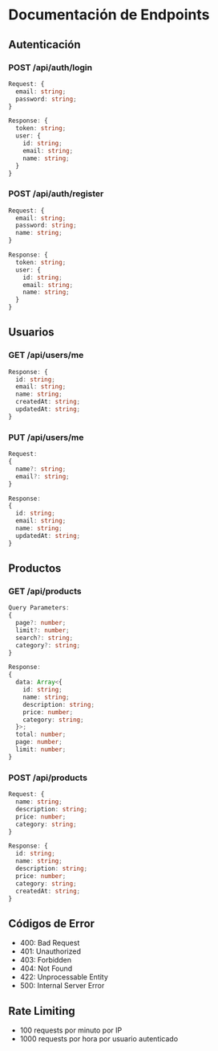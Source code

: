 # Documentación de Endpoints

## Autenticación

### POST /api/auth/login

```typescript
Request: {
  email: string;
  password: string;
}

Response: {
  token: string;
  user: {
    id: string;
    email: string;
    name: string;
  }
}
```

### POST /api/auth/register

```typescript
Request: {
  email: string;
  password: string;
  name: string;
}

Response: {
  token: string;
  user: {
    id: string;
    email: string;
    name: string;
  }
}
```

## Usuarios

### GET /api/users/me

```typescript
Response: {
  id: string;
  email: string;
  name: string;
  createdAt: string;
  updatedAt: string;
}
```

### PUT /api/users/me

```typescript
Request:
{
  name?: string;
  email?: string;
}

Response:
{
  id: string;
  email: string;
  name: string;
  updatedAt: string;
}
```

## Productos

### GET /api/products

```typescript
Query Parameters:
{
  page?: number;
  limit?: number;
  search?: string;
  category?: string;
}

Response:
{
  data: Array<{
    id: string;
    name: string;
    description: string;
    price: number;
    category: string;
  }>;
  total: number;
  page: number;
  limit: number;
}
```

### POST /api/products

```typescript
Request: {
  name: string;
  description: string;
  price: number;
  category: string;
}

Response: {
  id: string;
  name: string;
  description: string;
  price: number;
  category: string;
  createdAt: string;
}
```

## Códigos de Error

- 400: Bad Request
- 401: Unauthorized
- 403: Forbidden
- 404: Not Found
- 422: Unprocessable Entity
- 500: Internal Server Error

## Rate Limiting

- 100 requests por minuto por IP
- 1000 requests por hora por usuario autenticado
